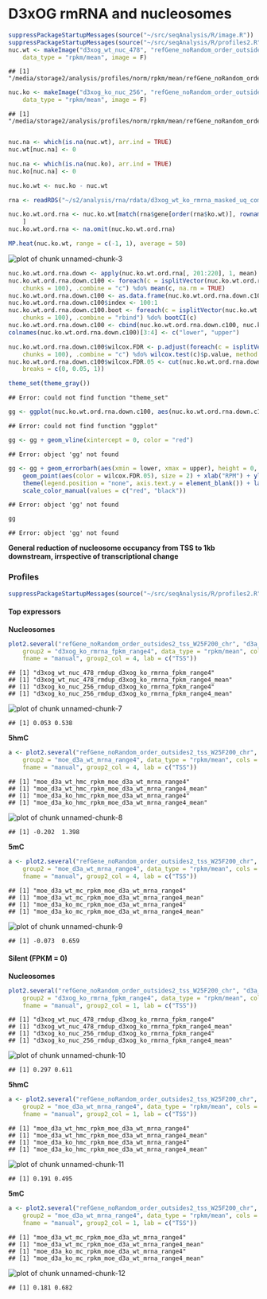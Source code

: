 D3xOG rmRNA and nucleosomes
========================================================


```r
suppressPackageStartupMessages(source("~/src/seqAnalysis/R/image.R"))
suppressPackageStartupMessages(source("~/src/seqAnalysis/R/profiles2.R"))
nuc.wt <- makeImage("d3xog_wt_nuc_478", "refGene_noRandom_order_outsides2_tss_W25F200_chr", 
    data_type = "rpkm/mean", image = F)
```

```
## [1] "/media/storage2/analysis/profiles/norm/rpkm/mean/refGene_noRandom_order_outsides2_tss_W25F200_chr/images/d3xog_wt_nuc_478"
```

```r
nuc.ko <- makeImage("d3xog_ko_nuc_256", "refGene_noRandom_order_outsides2_tss_W25F200_chr", 
    data_type = "rpkm/mean", image = F)
```

```
## [1] "/media/storage2/analysis/profiles/norm/rpkm/mean/refGene_noRandom_order_outsides2_tss_W25F200_chr/images/d3xog_ko_nuc_256"
```

```r

nuc.na <- which(is.na(nuc.wt), arr.ind = TRUE)
nuc.wt[nuc.na] <- 0

nuc.na <- which(is.na(nuc.ko), arr.ind = TRUE)
nuc.ko[nuc.na] <- 0

nuc.ko.wt <- nuc.ko - nuc.wt
```



```r
rna <- readRDS("~/s2/analysis/rna/rdata/d3xog_wt_ko_rmrna_masked_uq_comp_1log2.rds")

nuc.ko.wt.ord.rna <- nuc.ko.wt[match(rna$gene[order(rna$ko.wt)], rownames(nuc.ko.wt)), 
    ]
nuc.ko.wt.ord.rna <- na.omit(nuc.ko.wt.ord.rna)
```



```r
MP.heat(nuc.ko.wt, range = c(-1, 1), average = 50)
```

![plot of chunk unnamed-chunk-3](figure/unnamed-chunk-3.png) 



```r
nuc.ko.wt.ord.rna.down <- apply(nuc.ko.wt.ord.rna[, 201:220], 1, mean)
nuc.ko.wt.ord.rna.down.c100 <- foreach(c = isplitVector(nuc.ko.wt.ord.rna.down, 
    chunks = 100), .combine = "c") %do% mean(c, na.rm = TRUE)
nuc.ko.wt.ord.rna.down.c100 <- as.data.frame(nuc.ko.wt.ord.rna.down.c100)
nuc.ko.wt.ord.rna.down.c100$index <- 100:1
nuc.ko.wt.ord.rna.down.c100.boot <- foreach(c = isplitVector(nuc.ko.wt.ord.rna.down, 
    chunks = 100), .combine = "rbind") %do% bootCI(c)
nuc.ko.wt.ord.rna.down.c100 <- cbind(nuc.ko.wt.ord.rna.down.c100, nuc.ko.wt.ord.rna.down.c100.boot)
colnames(nuc.ko.wt.ord.rna.down.c100)[3:4] <- c("lower", "upper")
```



```r
nuc.ko.wt.ord.rna.down.c100$wilcox.FDR <- p.adjust(foreach(c = isplitVector(nuc.ko.wt.ord.rna.down, 
    chunks = 100), .combine = "c") %do% wilcox.test(c)$p.value, method = "fdr")
nuc.ko.wt.ord.rna.down.c100$wilcox.FDR.05 <- cut(nuc.ko.wt.ord.rna.down.c100$wilcox.FDR, 
    breaks = c(0, 0.05, 1))
```



```r
theme_set(theme_gray())
```

```
## Error: could not find function "theme_set"
```

```r
gg <- ggplot(nuc.ko.wt.ord.rna.down.c100, aes(nuc.ko.wt.ord.rna.down.c100, index))
```

```
## Error: could not find function "ggplot"
```

```r
gg <- gg + geom_vline(xintercept = 0, color = "red")
```

```
## Error: object 'gg' not found
```

```r
gg <- gg + geom_errorbarh(aes(xmin = lower, xmax = upper), height = 0, size = 0.1) + 
    geom_point(aes(color = wilcox.FDR.05), size = 2) + xlab("RPM") + ylab("") + 
    theme(legend.position = "none", axis.text.y = element_blank()) + labs(title = c("KO - WT 5hmC")) + 
    scale_color_manual(values = c("red", "black"))
```

```
## Error: object 'gg' not found
```

```r
gg
```

```
## Error: object 'gg' not found
```


**General reduction of nucleosome occupancy from TSS to 1kb downstream, irrspective of transcriptional change**

### Profiles

```r
suppressPackageStartupMessages(source("~/src/seqAnalysis/R/profiles2.R"))
```


#### Top expressors
**Nucleosomes**

```r
plot2.several("refGene_noRandom_order_outsides2_tss_W25F200_chr", "d3a_nuc2", 
    group2 = "d3xog_ko_rmrna_fpkm_range4", data_type = "rpkm/mean", cols = col2, 
    fname = "manual", group2_col = 4, lab = c("TSS"))
```

```
## [1] "d3xog_wt_nuc_478_rmdup_d3xog_ko_rmrna_fpkm_range4"
## [1] "d3xog_wt_nuc_478_rmdup_d3xog_ko_rmrna_fpkm_range4_mean"
## [1] "d3xog_ko_nuc_256_rmdup_d3xog_ko_rmrna_fpkm_range4"
## [1] "d3xog_ko_nuc_256_rmdup_d3xog_ko_rmrna_fpkm_range4_mean"
```

![plot of chunk unnamed-chunk-7](figure/unnamed-chunk-7.png) 

```
## [1] 0.053 0.538
```


**5hmC**

```r
a <- plot2.several("refGene_noRandom_order_outsides2_tss_W25F200_chr", "d3a_hmc", 
    group2 = "moe_d3a_wt_mrna_range4", data_type = "rpkm/mean", cols = col2, 
    fname = "manual", group2_col = 4, lab = c("TSS"))
```

```
## [1] "moe_d3a_wt_hmc_rpkm_moe_d3a_wt_mrna_range4"
## [1] "moe_d3a_wt_hmc_rpkm_moe_d3a_wt_mrna_range4_mean"
## [1] "moe_d3a_ko_hmc_rpkm_moe_d3a_wt_mrna_range4"
## [1] "moe_d3a_ko_hmc_rpkm_moe_d3a_wt_mrna_range4_mean"
```

![plot of chunk unnamed-chunk-8](figure/unnamed-chunk-8.png) 

```
## [1] -0.202  1.398
```


**5mC**

```r
a <- plot2.several("refGene_noRandom_order_outsides2_tss_W25F200_chr", "d3a_mc", 
    group2 = "moe_d3a_wt_mrna_range4", data_type = "rpkm/mean", cols = col2, 
    fname = "manual", group2_col = 4, lab = c("TSS"))
```

```
## [1] "moe_d3a_wt_mc_rpkm_moe_d3a_wt_mrna_range4"
## [1] "moe_d3a_wt_mc_rpkm_moe_d3a_wt_mrna_range4_mean"
## [1] "moe_d3a_ko_mc_rpkm_moe_d3a_wt_mrna_range4"
## [1] "moe_d3a_ko_mc_rpkm_moe_d3a_wt_mrna_range4_mean"
```

![plot of chunk unnamed-chunk-9](figure/unnamed-chunk-9.png) 

```
## [1] -0.073  0.659
```


#### Silent (FPKM = 0)
**Nucleosomes**

```r
plot2.several("refGene_noRandom_order_outsides2_tss_W25F200_chr", "d3a_nuc2", 
    group2 = "d3xog_ko_rmrna_fpkm_range4", data_type = "rpkm/mean", cols = col2, 
    fname = "manual", group2_col = 1, lab = c("TSS"))
```

```
## [1] "d3xog_wt_nuc_478_rmdup_d3xog_ko_rmrna_fpkm_range4"
## [1] "d3xog_wt_nuc_478_rmdup_d3xog_ko_rmrna_fpkm_range4_mean"
## [1] "d3xog_ko_nuc_256_rmdup_d3xog_ko_rmrna_fpkm_range4"
## [1] "d3xog_ko_nuc_256_rmdup_d3xog_ko_rmrna_fpkm_range4_mean"
```

![plot of chunk unnamed-chunk-10](figure/unnamed-chunk-10.png) 

```
## [1] 0.297 0.611
```


**5hmC**

```r
a <- plot2.several("refGene_noRandom_order_outsides2_tss_W25F200_chr", "d3a_hmc", 
    group2 = "moe_d3a_wt_mrna_range4", data_type = "rpkm/mean", cols = col2, 
    fname = "manual", group2_col = 1, lab = c("TSS"))
```

```
## [1] "moe_d3a_wt_hmc_rpkm_moe_d3a_wt_mrna_range4"
## [1] "moe_d3a_wt_hmc_rpkm_moe_d3a_wt_mrna_range4_mean"
## [1] "moe_d3a_ko_hmc_rpkm_moe_d3a_wt_mrna_range4"
## [1] "moe_d3a_ko_hmc_rpkm_moe_d3a_wt_mrna_range4_mean"
```

![plot of chunk unnamed-chunk-11](figure/unnamed-chunk-11.png) 

```
## [1] 0.191 0.495
```


**5mC**

```r
a <- plot2.several("refGene_noRandom_order_outsides2_tss_W25F200_chr", "d3a_mc", 
    group2 = "moe_d3a_wt_mrna_range4", data_type = "rpkm/mean", cols = col2, 
    fname = "manual", group2_col = 1, lab = c("TSS"))
```

```
## [1] "moe_d3a_wt_mc_rpkm_moe_d3a_wt_mrna_range4"
## [1] "moe_d3a_wt_mc_rpkm_moe_d3a_wt_mrna_range4_mean"
## [1] "moe_d3a_ko_mc_rpkm_moe_d3a_wt_mrna_range4"
## [1] "moe_d3a_ko_mc_rpkm_moe_d3a_wt_mrna_range4_mean"
```

![plot of chunk unnamed-chunk-12](figure/unnamed-chunk-12.png) 

```
## [1] 0.181 0.682
```

